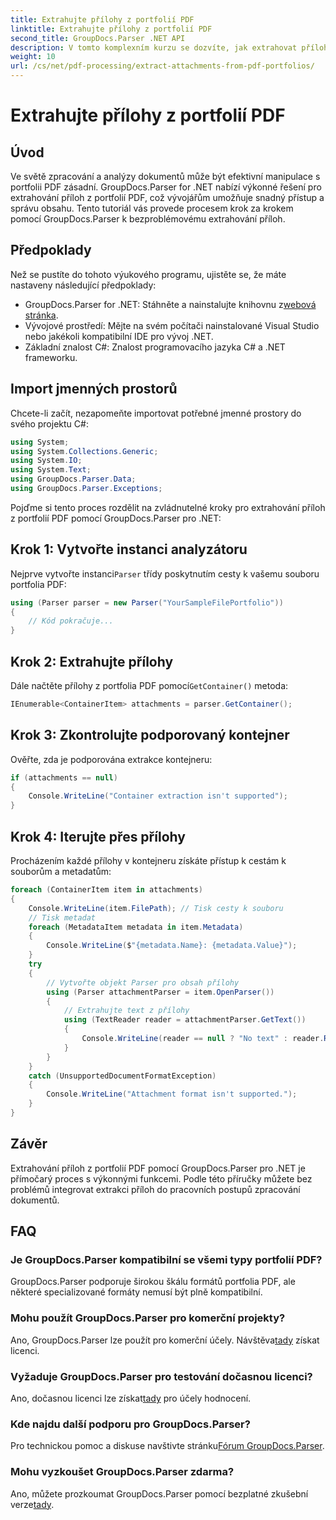 ```yaml
---
title: Extrahujte přílohy z portfolií PDF
linktitle: Extrahujte přílohy z portfolií PDF
second_title: GroupDocs.Parser .NET API
description: V tomto komplexním kurzu se dozvíte, jak extrahovat přílohy z portfolií PDF pomocí GroupDocs.Parser for .NET.
weight: 10
url: /cs/net/pdf-processing/extract-attachments-from-pdf-portfolios/
---
```


# Extrahujte přílohy z portfolií PDF

## Úvod
Ve světě zpracování a analýzy dokumentů může být efektivní manipulace s portfolii PDF zásadní. GroupDocs.Parser for .NET nabízí výkonné řešení pro extrahování příloh z portfolií PDF, což vývojářům umožňuje snadný přístup a správu obsahu. Tento tutoriál vás provede procesem krok za krokem pomocí GroupDocs.Parser k bezproblémovému extrahování příloh.
## Předpoklady
Než se pustíte do tohoto výukového programu, ujistěte se, že máte nastaveny následující předpoklady:
-  GroupDocs.Parser for .NET: Stáhněte a nainstalujte knihovnu z[webová stránka](https://releases.groupdocs.com/parser/net/).
- Vývojové prostředí: Mějte na svém počítači nainstalované Visual Studio nebo jakékoli kompatibilní IDE pro vývoj .NET.
- Základní znalost C#: Znalost programovacího jazyka C# a .NET frameworku.

## Import jmenných prostorů
Chcete-li začít, nezapomeňte importovat potřebné jmenné prostory do svého projektu C#:
```csharp
using System;
using System.Collections.Generic;
using System.IO;
using System.Text;
using GroupDocs.Parser.Data;
using GroupDocs.Parser.Exceptions;
```
Pojďme si tento proces rozdělit na zvládnutelné kroky pro extrahování příloh z portfolií PDF pomocí GroupDocs.Parser pro .NET:
## Krok 1: Vytvořte instanci analyzátoru
 Nejprve vytvořte instanci`Parser` třídy poskytnutím cesty k vašemu souboru portfolia PDF:
```csharp
using (Parser parser = new Parser("YourSampleFilePortfolio"))
{
    // Kód pokračuje...
}
```
## Krok 2: Extrahujte přílohy
 Dále načtěte přílohy z portfolia PDF pomocí`GetContainer()` metoda:
```csharp
IEnumerable<ContainerItem> attachments = parser.GetContainer();
```
## Krok 3: Zkontrolujte podporovaný kontejner
Ověřte, zda je podporována extrakce kontejneru:
```csharp
if (attachments == null)
{
    Console.WriteLine("Container extraction isn't supported");
}
```
## Krok 4: Iterujte přes přílohy
Procházením každé přílohy v kontejneru získáte přístup k cestám k souborům a metadatům:
```csharp
foreach (ContainerItem item in attachments)
{
    Console.WriteLine(item.FilePath); // Tisk cesty k souboru
    // Tisk metadat
    foreach (MetadataItem metadata in item.Metadata)
    {
        Console.WriteLine($"{metadata.Name}: {metadata.Value}");
    }
    try
    {
        // Vytvořte objekt Parser pro obsah přílohy
        using (Parser attachmentParser = item.OpenParser())
        {
            // Extrahujte text z přílohy
            using (TextReader reader = attachmentParser.GetText())
            {
                Console.WriteLine(reader == null ? "No text" : reader.ReadToEnd());
            }
        }
    }
    catch (UnsupportedDocumentFormatException)
    {
        Console.WriteLine("Attachment format isn't supported.");
    }
}
```

## Závěr
Extrahování příloh z portfolií PDF pomocí GroupDocs.Parser pro .NET je přímočarý proces s výkonnými funkcemi. Podle této příručky můžete bez problémů integrovat extrakci příloh do pracovních postupů zpracování dokumentů.

## FAQ
### Je GroupDocs.Parser kompatibilní se všemi typy portfolií PDF?
GroupDocs.Parser podporuje širokou škálu formátů portfolia PDF, ale některé specializované formáty nemusí být plně kompatibilní.
### Mohu použít GroupDocs.Parser pro komerční projekty?
 Ano, GroupDocs.Parser lze použít pro komerční účely. Návštěva[tady](https://purchase.groupdocs.com/buy) získat licenci.
### Vyžaduje GroupDocs.Parser pro testování dočasnou licenci?
Ano, dočasnou licenci lze získat[tady](https://purchase.groupdocs.com/temporary-license/) pro účely hodnocení.
### Kde najdu další podporu pro GroupDocs.Parser?
 Pro technickou pomoc a diskuse navštivte stránku[Fórum GroupDocs.Parser](https://forum.groupdocs.com/c/parser/17).
### Mohu vyzkoušet GroupDocs.Parser zdarma?
 Ano, můžete prozkoumat GroupDocs.Parser pomocí bezplatné zkušební verze[tady](https://releases.groupdocs.com/).